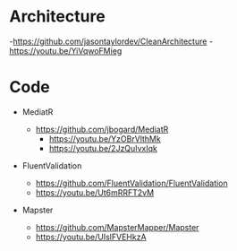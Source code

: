 # Architecture

-https://github.com/jasontaylordev/CleanArchitecture
-https://youtu.be/YiVqwoFMieg

# Code

- MediatR
    - https://github.com/jbogard/MediatR
        - https://youtu.be/YzOBrVlthMk
        - https://youtu.be/2JzQuIvxIqk

- FluentValidation
    - https://github.com/FluentValidation/FluentValidation
    - https://youtu.be/Ut6mRRFT2vM

- Mapster
    - https://github.com/MapsterMapper/Mapster
    - https://youtu.be/UIslFVEHkzA


